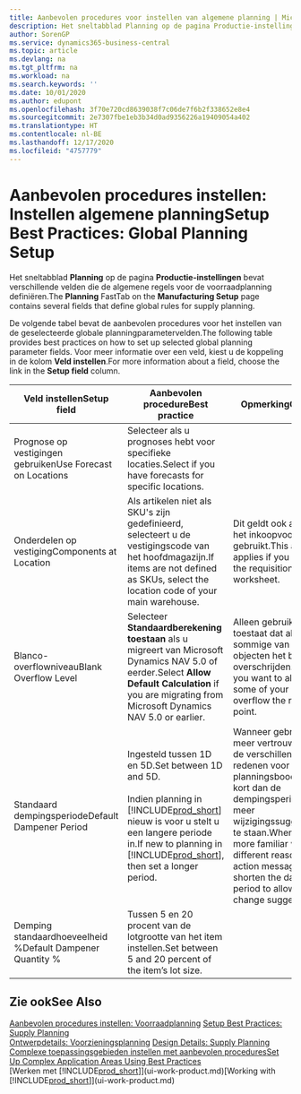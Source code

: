 ```yaml
---
title: Aanbevolen procedures voor instellen van algemene planning | Microsoft Docs
description: Het sneltabblad Planning op de pagina Productie-instellingen bevat verschillende velden die de algemene regels voor de voorraadplanning definiëren.
author: SorenGP
ms.service: dynamics365-business-central
ms.topic: article
ms.devlang: na
ms.tgt_pltfrm: na
ms.workload: na
ms.search.keywords: ''
ms.date: 10/01/2020
ms.author: edupont
ms.openlocfilehash: 3f70e720cd8639038f7c06de7f6b2f338652e8e4
ms.sourcegitcommit: 2e7307fbe1eb3b34d0ad9356226a19409054a402
ms.translationtype: HT
ms.contentlocale: nl-BE
ms.lasthandoff: 12/17/2020
ms.locfileid: "4757779"
---
```

# <a name="setup-best-practices-global-planning-setup"></a><span data-ttu-id="d76f5-103">Aanbevolen procedures instellen: Instellen algemene planning</span><span class="sxs-lookup"><span data-stu-id="d76f5-103">Setup Best Practices: Global Planning Setup</span></span>
<span data-ttu-id="d76f5-104">Het sneltabblad **Planning** op de pagina **Productie-instellingen** bevat verschillende velden die de algemene regels voor de voorraadplanning definiëren.</span><span class="sxs-lookup"><span data-stu-id="d76f5-104">The **Planning** FastTab on the **Manufacturing Setup** page contains several fields that define global rules for supply planning.</span></span>  

 <span data-ttu-id="d76f5-105">De volgende tabel bevat de aanbevolen procedures voor het instellen van de geselecteerde globale planningparametervelden.</span><span class="sxs-lookup"><span data-stu-id="d76f5-105">The following table provides best practices on how to set up selected global planning parameter fields.</span></span> <span data-ttu-id="d76f5-106">Voor meer informatie over een veld, kiest u de koppeling in de kolom **Veld instellen**.</span><span class="sxs-lookup"><span data-stu-id="d76f5-106">For more information about a field, choose the link in the **Setup field** column.</span></span>  

|<span data-ttu-id="d76f5-107">Veld instellen</span><span class="sxs-lookup"><span data-stu-id="d76f5-107">Setup field</span></span>|<span data-ttu-id="d76f5-108">Aanbevolen procedure</span><span class="sxs-lookup"><span data-stu-id="d76f5-108">Best practice</span></span>|<span data-ttu-id="d76f5-109">Opmerking</span><span class="sxs-lookup"><span data-stu-id="d76f5-109">Comment</span></span>|  
|-----------------|-------------------|-------------|  
|<span data-ttu-id="d76f5-110">Prognose op vestigingen gebruiken</span><span class="sxs-lookup"><span data-stu-id="d76f5-110">Use Forecast on Locations</span></span>|<span data-ttu-id="d76f5-111">Selecteer als u prognoses hebt voor specifieke locaties.</span><span class="sxs-lookup"><span data-stu-id="d76f5-111">Select if you have forecasts for specific locations.</span></span>||  
|<span data-ttu-id="d76f5-112">Onderdelen op vestiging</span><span class="sxs-lookup"><span data-stu-id="d76f5-112">Components at Location</span></span>|<span data-ttu-id="d76f5-113">Als artikelen niet als SKU's zijn gedefinieerd, selecteert u de vestigingscode van het hoofdmagazijn.</span><span class="sxs-lookup"><span data-stu-id="d76f5-113">If items are not defined as SKUs, select the location code of your main warehouse.</span></span>|<span data-ttu-id="d76f5-114">Dit geldt ook als u alleen het inkoopvoorstel gebruikt.</span><span class="sxs-lookup"><span data-stu-id="d76f5-114">This also applies if you only use the requisition worksheet.</span></span>|  
|<span data-ttu-id="d76f5-115">Blanco-overflowniveau</span><span class="sxs-lookup"><span data-stu-id="d76f5-115">Blank Overflow Level</span></span>|<span data-ttu-id="d76f5-116">Selecteer **Standaardberekening toestaan** als u migreert van Microsoft Dynamics NAV 5.0 of eerder.</span><span class="sxs-lookup"><span data-stu-id="d76f5-116">Select **Allow Default Calculation** if you are migrating from Microsoft Dynamics NAV 5.0 or earlier.</span></span>|<span data-ttu-id="d76f5-117">Alleen gebruiken als u toestaat dat alle of sommige van uw objecten het bestelpunt overschrijden.</span><span class="sxs-lookup"><span data-stu-id="d76f5-117">Use only if you want to allow all or some of your items to overflow the reorder point.</span></span>|  
|<span data-ttu-id="d76f5-118">Standaard dempingsperiode</span><span class="sxs-lookup"><span data-stu-id="d76f5-118">Default Dampener Period</span></span>|<span data-ttu-id="d76f5-119">Ingesteld tussen 1D en 5D.</span><span class="sxs-lookup"><span data-stu-id="d76f5-119">Set between 1D and 5D.</span></span><br /><br /> <span data-ttu-id="d76f5-120">Indien planning in [!INCLUDE[prod_short](includes/prod_short.md)] nieuw is voor u stelt u een langere periode in.</span><span class="sxs-lookup"><span data-stu-id="d76f5-120">If new to planning in [!INCLUDE[prod_short](includes/prod_short.md)], then set a longer period.</span></span>|<span data-ttu-id="d76f5-121">Wanneer gebruikers meer vertrouwd zijn met de verschillende redenen voor planningsboodschappen, kort dan de dempingsperiode in om meer wijzigingssuggesties toe te staan.</span><span class="sxs-lookup"><span data-stu-id="d76f5-121">When users are more familiar with the different reasons for action messages, then shorten the dampener period to allow more change suggestions.</span></span>|  
|<span data-ttu-id="d76f5-122">Demping standaardhoeveelheid %</span><span class="sxs-lookup"><span data-stu-id="d76f5-122">Default Dampener Quantity %</span></span>|<span data-ttu-id="d76f5-123">Tussen 5 en 20 procent van de lotgrootte van het item instellen.</span><span class="sxs-lookup"><span data-stu-id="d76f5-123">Set between 5 and 20 percent of the item’s lot size.</span></span>||  

## <a name="see-also"></a><span data-ttu-id="d76f5-124">Zie ook</span><span class="sxs-lookup"><span data-stu-id="d76f5-124">See Also</span></span>  
 <span data-ttu-id="d76f5-125">[Aanbevolen procedures instellen: Voorraadplanning](setup-best-practices-supply-planning.md) </span><span class="sxs-lookup"><span data-stu-id="d76f5-125">[Setup Best Practices: Supply Planning](setup-best-practices-supply-planning.md) </span></span>  
 <span data-ttu-id="d76f5-126">[Ontwerpdetails: Voorzieningsplanning](design-details-supply-planning.md) </span><span class="sxs-lookup"><span data-stu-id="d76f5-126">[Design Details: Supply Planning](design-details-supply-planning.md) </span></span>  
 [<span data-ttu-id="d76f5-127">Complexe toepassingsgebieden instellen met aanbevolen procedures</span><span class="sxs-lookup"><span data-stu-id="d76f5-127">Set Up Complex Application Areas Using Best Practices</span></span>](set-up-complex-application-areas-using-best-practices.md)  
 <span data-ttu-id="d76f5-128">[Werken met [!INCLUDE[prod_short](includes/prod_short.md)]](ui-work-product.md)</span><span class="sxs-lookup"><span data-stu-id="d76f5-128">[Working with [!INCLUDE[prod_short](includes/prod_short.md)]](ui-work-product.md)</span></span>
